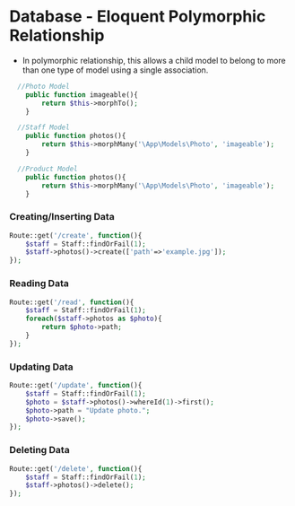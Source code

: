 # Database - Eloquent Polymorphic Relationship
- In polymorphic relationship, this allows a child model to belong to more than one type of model using a single association.
```php
  //Photo Model
    public function imageable(){
        return $this->morphTo();
    }
```
```php
  //Staff Model
    public function photos(){      
        return $this->morphMany('\App\Models\Photo', 'imageable');
    }
```
```php
  //Product Model
    public function photos(){      
        return $this->morphMany('\App\Models\Photo', 'imageable');
    }
```
### Creating/Inserting Data
```php
Route::get('/create', function(){
    $staff = Staff::findOrFail(1);
    $staff->photos()->create(['path'=>'example.jpg']);
});
```
### Reading Data
```php
Route::get('/read', function(){
    $staff = Staff::findOrFail(1);
    foreach($staff->photos as $photo){
        return $photo->path;
    }
});
```
### Updating Data
```php
Route::get('/update', function(){
    $staff = Staff::findOrFail(1);
    $photo = $staff->photos()->whereId(1)->first();
    $photo->path = "Update photo.";
    $photo->save();
});
```
### Deleting Data
```php
Route::get('/delete', function(){
    $staff = Staff::findOrFail(1);
    $staff->photos()->delete();
});
```
